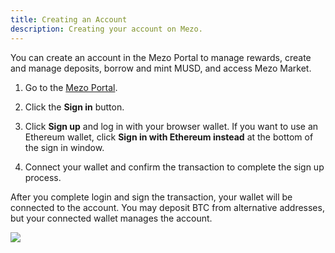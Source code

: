 ```yaml
---
title: Creating an Account
description: Creating your account on Mezo.
---
```


You can create an account in the Mezo Portal to manage rewards, create and manage deposits, borrow and mint MUSD, and access Mezo Market.

1. Go to the [Mezo Portal](https://mezo.org/home).

1. Click the **Sign in** button.

1. Click **Sign up** and log in with your browser wallet. If you want to use an Ethereum wallet, click **Sign in with Ethereum instead** at the bottom of the sign in window.

1. Connect your wallet and confirm the transaction to complete the sign up process.

After you complete login and sign the transaction, your wallet will be connected to the account. You may deposit BTC from alternative addresses, but your connected wallet manages the account.

![](/docs/images/portal/signin.avif)
